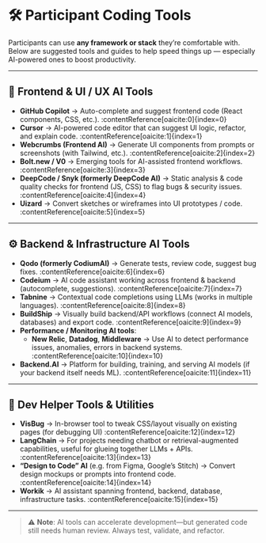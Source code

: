 # 🛠 Participant Coding Tools

Participants can use **any framework or stack** they’re comfortable with. Below are suggested tools and guides to help speed things up — especially AI-powered ones to boost productivity.

---

## 🎨 Frontend & UI / UX AI Tools

- **GitHub Copilot** → Auto-complete and suggest frontend code (React components, CSS, etc.). :contentReference[oaicite:0]{index=0}  
- **Cursor** → AI-powered code editor that can suggest UI logic, refactor, and explain code. :contentReference[oaicite:1]{index=1}  
- **Webcrumbs (Frontend AI)** → Generate UI components from prompts or screenshots (with Tailwind, etc.). :contentReference[oaicite:2]{index=2}  
- **Bolt.new / V0** → Emerging tools for AI-assisted frontend workflows. :contentReference[oaicite:3]{index=3}  
- **DeepCode / Snyk (formerly DeepCode AI)** → Static analysis & code quality checks for frontend (JS, CSS) to flag bugs & security issues. :contentReference[oaicite:4]{index=4}  
- **Uizard** → Convert sketches or wireframes into UI prototypes / code. :contentReference[oaicite:5]{index=5}  

---

## ⚙️ Backend & Infrastructure AI Tools

- **Qodo (formerly CodiumAI)** → Generate tests, review code, suggest bug fixes. :contentReference[oaicite:6]{index=6}  
- **Codeium** → AI code assistant working across frontend & backend (autocomplete, suggestions). :contentReference[oaicite:7]{index=7}  
- **Tabnine** → Contextual code completions using LLMs (works in multiple languages). :contentReference[oaicite:8]{index=8}  
- **BuildShip** → Visually build backend/API workflows (connect AI models, databases) and export code. :contentReference[oaicite:9]{index=9}  
- **Performance / Monitoring AI tools**:  
  - **New Relic**, **Datadog**, **Middleware** → Use AI to detect performance issues, anomalies, errors in backend systems. :contentReference[oaicite:10]{index=10}  
- **Backend.AI** → Platform for building, training, and serving AI models (if your backend itself needs ML). :contentReference[oaicite:11]{index=11}  

---

## 🧰 Dev Helper Tools & Utilities

- **VisBug** → In-browser tool to tweak CSS/layout visually on existing pages (for debugging UI) :contentReference[oaicite:12]{index=12}  
- **LangChain** → For projects needing chatbot or retrieval-augmented capabilities, useful for glueing together LLMs + APIs. :contentReference[oaicite:13]{index=13}  
- **“Design to Code” AI** (e.g. from Figma, Google’s Stitch) → Convert design mockups or prompts into frontend code. :contentReference[oaicite:14]{index=14}  
- **Workik** → AI assistant spanning frontend, backend, database, infrastructure tasks. :contentReference[oaicite:15]{index=15}  

---

> ⚠️ **Note**: AI tools can accelerate development—but generated code still needs human review. Always test, validate, and refactor.
